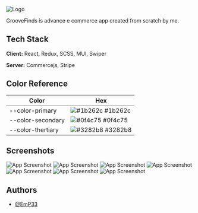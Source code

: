 
![Logo](https://res.cloudinary.com/dtbemnmn4/image/upload/v1660845870/github/logo_pk4zt7.png)

GrooveFinds is advance e commerce app created from scratch by me.


## Tech Stack

**Client:** React, Redux, SCSS, MUI, Swiper

**Server:** Commercejs, Stripe

## Color Reference

| Color             | Hex                                                                |
| ----------------- | ------------------------------------------------------------------ |
| --color-primary | ![#1b262c](https://via.placeholder.com/10/1b262c?text=+) #1b262c |
| --color-secondary| ![#0f4c75](https://via.placeholder.com/10/0f4c75?text=+) #0f4c75 |
|  --color-thertiary | ![#3282b8](https://via.placeholder.com/10/3282b8?text=+) #3282b8 |



## Screenshots

![App Screenshot](https://res.cloudinary.com/dtbemnmn4/image/upload/v1660845871/github/1_dm3qo3.png)
![App Screenshot](https://res.cloudinary.com/dtbemnmn4/image/upload/v1660845871/github/2_jiwhya.png)
![App Screenshot](https://res.cloudinary.com/dtbemnmn4/image/upload/v1660845871/github/3_g5uvlm.png)
![App Screenshot](https://res.cloudinary.com/dtbemnmn4/image/upload/v1660845871/github/4_m07q1u.png)
![App Screenshot](https://res.cloudinary.com/dtbemnmn4/image/upload/v1660845871/github/5_j7uccr.png)
![App Screenshot](https://res.cloudinary.com/dtbemnmn4/image/upload/v1660845870/github/6_nwcyxm.png)
![App Screenshot](https://res.cloudinary.com/dtbemnmn4/image/upload/v1660845870/github/7_nub8of.png)


## Authors

- [@EmP33](https://github.com/EmP33)

